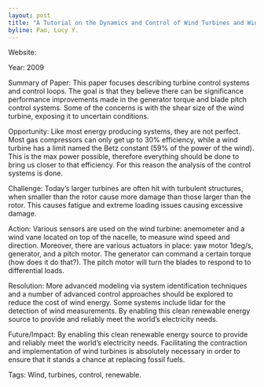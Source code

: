 ```yaml
---
layout: post
title: "A Tutorial on the Dynamics and Control of Wind Turbines and Wind Farms"
byline: Pao, Lucy Y.
---
```

Website: 

Year: 2009

Summary of Paper: This paper focuses describing turbine control systems and control loops. The goal is that they believe there can be significance performance improvements made in the generator torque and blade pitch control systems. Some of the concerns is with the shear size of the wind turbine, exposing it to uncertain conditions. 

Opportunity: Like most energy producing systems, they are not perfect. Most gas compressors can only get up to 30% efficiency, while a wind turbine has a limit named the Betz constant (59% of the power of the wind). This is the max power possible, therefore everything should be done to bring us closer to that efficiency. For this reason the analysis of the control systems is done. 

Challenge: Today’s larger turbines are often hit with turbulent structures, when smaller than the rotor cause more damage than those larger than the rotor. This causes fatigue and extreme loading issues causing excessive damage. 

Action: Various sensors are used on the wind turbine: anemometer and a wind vane located on top of the nacelle, to measure wind speed and direction. Moreover, there are various actuators in place: yaw motor 1deg/s, generator, and a pitch motor. The generator can command a certain torque (how does it do that?). The pitch motor will turn the blades to respond to to differential loads. 

Resolution: More advanced modeling via system identification techniques and a number of advanced control approaches should be explored to reduce the cost of wind energy. Some systems include lidar for the detection of wind measurements. By enabling this clean renewable energy source to provide and reliably meet the world’s electricity needs.

Future/Impact: By enabling this clean renewable energy source to provide and reliably meet the world’s electricity needs. Facilitating the contraction and implementation of wind turbines is absolutely necessary in order to ensure that it stands a chance at replacing fossil fuels. 

Tags: Wind, turbines, control, renewable.
